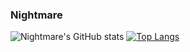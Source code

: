 ### Nightmare
![Nightmare's GitHub stats](https://github-readme-stats.vercel.app/api?username=Nightmare-MY&count_private=true)
[![Top Langs](https://github-readme-stats.vercel.app/api/top-langs/?username=zhzhzhy&layout=compact)](https://github.com/anuraghazra/github-readme-stats)

<!--
**Hello World**

-->
